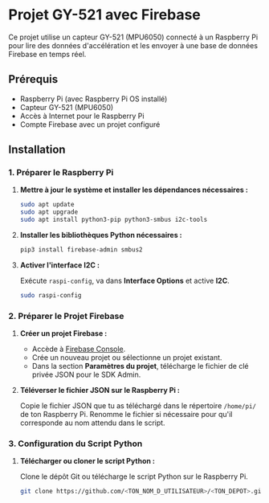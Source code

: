 # Projet GY-521 avec Firebase

Ce projet utilise un capteur GY-521 (MPU6050) connecté à un Raspberry Pi pour lire des données d'accélération et les envoyer à une base de données Firebase en temps réel.

## Prérequis

- Raspberry Pi (avec Raspberry Pi OS installé)
- Capteur GY-521 (MPU6050)
- Accès à Internet pour le Raspberry Pi
- Compte Firebase avec un projet configuré

## Installation

### 1. Préparer le Raspberry Pi

1. **Mettre à jour le système et installer les dépendances nécessaires :**

    ```bash
    sudo apt update
    sudo apt upgrade
    sudo apt install python3-pip python3-smbus i2c-tools
    ```

2. **Installer les bibliothèques Python nécessaires :**

    ```bash
    pip3 install firebase-admin smbus2
    ```

3. **Activer l'interface I2C :**

    Exécute `raspi-config`, va dans **Interface Options** et active **I2C**.

    ```bash
    sudo raspi-config
    ```

### 2. Préparer le Projet Firebase

1. **Créer un projet Firebase :**

   - Accède à [Firebase Console](https://console.firebase.google.com/).
   - Crée un nouveau projet ou sélectionne un projet existant.
   - Dans la section **Paramètres du projet**, télécharge le fichier de clé privée JSON pour le SDK Admin.

2. **Téléverser le fichier JSON sur le Raspberry Pi :**

   Copie le fichier JSON que tu as téléchargé dans le répertoire `/home/pi/` de ton Raspberry Pi. Renomme le fichier si nécessaire pour qu'il corresponde au nom attendu dans le script.

### 3. Configuration du Script Python

1. **Télécharger ou cloner le script Python :**

   Clone le dépôt Git ou télécharge le script Python sur le Raspberry Pi.

   ```bash
   git clone https://github.com/<TON_NOM_D_UTILISATEUR>/<TON_DEPOT>.git
